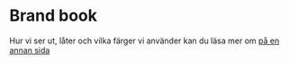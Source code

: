 # Brand book

Hur vi ser ut, låter och vilka färger vi använder kan du läsa mer om [på en annan sida](https://company-169566.frontify.com/d/CWSvWJ6KJhMq)
